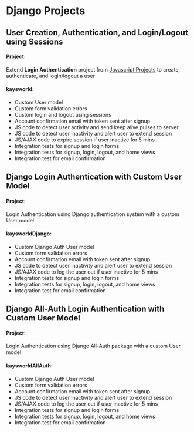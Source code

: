 # Django Projects

## User Creation, Authentication, and Login/Logout using Sessions

 #### Project:
 Extend **Login Authentication** project from [Javascript Projects](https://github.com/kdcoleman/JavascriptProjects) to create, authenticate, and login/logout a user

 #### kaysworld:
 * Custom User model
 * Custom form validation errors
 * Custom login and logout using sessions
 * Account confirmation email with token sent after signup
 * JS code to detect user activity and send keep alive pulses to server
 * JS code to detect user inactivity and alert user to extend session
 * JS/AJAX code to expire session if user inactive for 5 mins
 * Integration tests for signup and login forms
 * Integration tests for signup, login, logout, and home views
 * Integration test for email confirmation

 ## Django Login Authentication with Custom User Model

 #### Project:
 Login Authentication using Django authentication system with a custom User model

 #### kaysworldDjango:
 * Custom Django Auth User model
 * Custom form validation errors
 * Account confirmation email with token sent after signup
 * JS code to detect user inactivity and alert user to extend session
 * JS/AJAX code to log the user out if user inactive for 5 mins
 * Integration tests for signup and login forms
 * Integration tests for signup, login, logout, and home views
 * Integration test for email confirmation
 
  ## Django All-Auth Login Authentication with Custom User Model

 #### Project:
 Login Authentication using Django All-Auth package with a custom User model

 #### kaysworldAllAuth:
 * Custom Django Auth User model
 * Custom form validation errors
 * Account confirmation email with token sent after signup
 * JS code to detect user inactivity and alert user to extend session
 * JS/AJAX code to log the user out if user inactive for 5 mins
 * Integration tests for signup and login forms
 * Integration tests for signup, login, logout, and home views
 * Integration test for email confirmation
